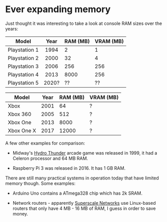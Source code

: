 # Ever expanding memory

Just thought it was interesting to take a look at console RAM sizes
over the years:

| Model         | Year   |  RAM (MB) | VRAM (MB) 
|---------------|:------:|:----------|:---------
| Playstation 1 |  1994  | 2         | 1 
| Playstation 2 |  2000  | 32        | 4 
| Playstation 3 |  2006  | 256       | 256 
| Playstation 4 |  2013  | 8000      | 256
| Playstation 5 |  2020? |  ??       | ??


| Model         | Year   |  RAM (MB) | VRAM (MB) 
|---------------|:------:|:----------|:---------
| Xbox          |  2001  | 64        | ? 
| Xbox 360      |  2005  | 512       | ? 
| Xbox One      |  2013  | 8000      | ?
| Xbox One X    |  2017  | 12000     | ?

A few other examples for comparison:

* Midway's [Hydro
  Thunder](https://en.wikipedia.org/wiki/Hydro_Thunder) arcade game
  was released in 1999, it had a Celeron processor and 64 MB RAM.
  
* Raspberry Pi 3 was released in 2016. It has 1 GB RAM.

There are still many practical systems in operation today that
have limited memory though. Some examples:

* Arduino Uno contains a ATmega328 chip which has 2k SRAM.

* Network routers - apparently [Superscale
  Networks](https://www.superscale.io) use Linux-based routers that
  only have 4 MB - 16 MB of RAM, I guess in order to save money.

